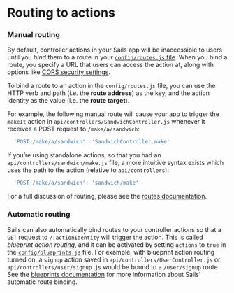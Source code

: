 # Routing to actions

### Manual routing

By default, controller actions in your Sails app will be inaccessible to users until you _bind_ them to a route in your [`config/routes.js` file](http://sailsjs.com/documentation/reference/configuration/sails-config-routes).  When you bind a route, you specify a URL that users can access the action at, along with options like [CORS security settings](http://sailsjs.com/documentation/concepts/security/cors#?configuring-cors-for-individual-routes).

To bind a route to an action in the `config/routes.js` file, you can use the HTTP verb and path (i.e. the **route address**) as the key, and the action identity as the value (i.e. the **route target**).

For example, the following manual route will cause your app to trigger the `makeIt` action in `api/controllers/SandwichController.js` whenever it receives a POST request to `/make/a/sandwich`:

```js
  'POST /make/a/sandwich': 'SandwichController.make'
```

If you&rsquo;re using standalone actions, so that you had an `api/controllers/sandwich/make.js` file, a more intuitive syntax exists which uses the path to the action (relative to `api/controllers`):

```js
  'POST /make/a/sandwich': 'sandwich/make'
```

For a full discussion of routing, please see the [routes documentation](http://sailsjs.com/documentation/concepts/Routes).

### Automatic routing

Sails can also automatically bind routes to your controller actions so that a `GET` request to `/:actionIdentity` will trigger the action.  This is called _blueprint action routing_, and it can be activated by setting `actions` to `true` in the [`config/blueprints.js`](http://sailsjs.com/documentation/reference/configuration/sails-config-blueprints) file.  For example, with blueprint action routing turned on, a `signup` action saved in `api/controllers/UserController.js` or `api/controllers/user/signup.js` would be bound to a `/user/signup` route.  See the [blueprints documentation](http://sailsjs.com/documentation/reference/blueprint-api) for more information about Sails&rsquo; automatic route binding.


<docmeta name="displayName" value="Routing to actions">
